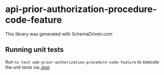 
# api-prior-authorization-procedure-code-feature

This library was generated with SchemaDriven.com

## Running unit tests

Run `nx test web-prior-authorization-procedure-code-feature` to execute the unit tests via [Jest](https://jestjs.io).

